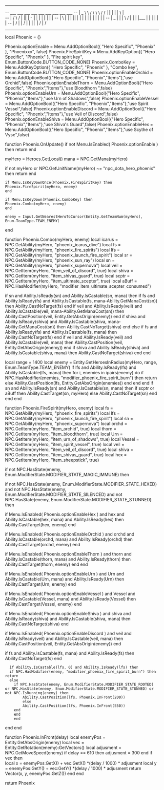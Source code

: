 -- ----------------------------------------------------------
--  ___   ___   ___ ___    ___ ___  ___      ___     ___
-- |  _ \  \  \/ /   \ \  / /  | |  | |     |    \  |    \
-- |    /   \   /     | || |    -   | |     |  |  | |  |  |
-- |    \    | |      | || |   | |  | |     |  |  | |  |  |
-- |  _  |   | |      \    /   | |  | |___  |  |  | |  |  |
-- |    /    | |        \/     | |  |     | |    /  |    /   
-- ----------------------------------------------------------

local Phoenix = {}

Phoenix.optionEnable = Menu.AddOptionBool({ "Hero Specific", "Phoenix" }, "Phoenixxx", false)
Phoenix.FireSpiritKey = Menu.AddKeyOption({ "Hero Specific", "Phoenix" }, "Fire spirit key", Enum.ButtonCode.BUTTON_CODE_NONE)
Phoenix.ComboKey = Menu.AddKeyOption({ "Hero Specific", "Phoenix" }, "Combo key", Enum.ButtonCode.BUTTON_CODE_NONE)
Phoenix.optionEnableOrchid  = Menu.AddOptionBool({"Hero Specific", "Phoenix","Items"},"use Orchid",false)
Phoenix.optionEnableThorn  = Menu.AddOptionBool({"Hero Specific", "Phoenix","Items"},"use Bloodthorn ",false)
Phoenix.optionEnableUrn = Menu.AddOptionBool({"Hero Specific", "Phoenix","Items"},"use Urn of Shadows",false)
Phoenix.optionEnableVessel = Menu.AddOptionBool({"Hero Specific", "Phoenix","Items"},"use Spirit Vessel",false)
Phoenix.optionEnableDiscord = Menu.AddOptionBool({"Hero Specific", "Phoenix","Items"},"use Veil of Discord",false)
Phoenix.optionEnableShiva = Menu.AddOptionBool({"Hero Specific", "Phoenix","Items"},"use Shiva's Guard",false)
Phoenix.optionEnableHex = Menu.AddOptionBool({"Hero Specific", "Phoenix","Items"},"use Scythe of Vyse",false)

function Phoenix.OnUpdate()
  if not Menu.IsEnabled( Phoenix.optionEnable ) then return 
  end

  myHero = Heroes.GetLocal()
  mana = NPC.GetMana(myHero)
  
  if not myHero or NPC.GetUnitName(myHero) ~= "npc_dota_hero_phoenix" then return 
  end

    if Menu.IsKeyDownOnce(Phoenix.FireSpiritKey) then 
	Phoenix.FireSpirit(myHero, enemy) 
	end
	
	if Menu.IsKeyDown(Phoenix.ComboKey) then 
	Phoenix.Combo(myHero, enemy) 
	end
	
	enemy = Input.GetNearestHeroToCursor(Entity.GetTeamNum(myHero), Enum.TeamType.TEAM_ENEMY)
end

function Phoenix.Combo(myHero, enemy)
local icarus = NPC.GetAbility(myHero, "phoenix_icarus_dive")
local fs = NPC.GetAbility(myHero, "phoenix_fire_spirits")
local lfs = NPC.GetAbility(myHero, "phoenix_launch_fire_spirit")
local sr = NPC.GetAbility(myHero, "phoenix_sun_ray")
local sn = NPC.GetAbility(myHero, "phoenix_supernova")
local veil = NPC.GetItem(myHero, "item_veil_of_discord", true)
local shiva = NPC.GetItem(myHero, "item_shivas_guard", true)
local scptr = NPC.GetItem(myHero, "item_ultimate_scepter", true)
local aBuff = NPC.HasModifier(myHero, "modifier_item_ultimate_scepter_consumed")

if sn and Ability.IsReady(sn) and Ability.IsCastable(sn, mana) then
      if fs and Ability.IsReady(fs) and Ability.IsCastable(fs, mana-Ability.GetManaCost(sn)) then
	  Ability.CastNoTarget(fs)
	  end
	  if veil and Ability.IsReady(veil) and Ability.IsCastable(veil, mana-Ability.GetManaCost(sn))  then
	  Ability.CastPosition(veil, Entity.GetAbsOrigin(enemy))
	  end
	  if shiva and Ability.IsReady(shiva) and Ability.IsCastable(shiva, mana-Ability.GetManaCost(sn)) then
	  Ability.CastNoTarget(shiva)
	  end
	  else
	  if fs and Ability.IsReady(fs) and Ability.IsCastable(fs, mana) then
	  Ability.CastNoTarget(fs)
	  end
	  if veil and Ability.IsReady(veil) and Ability.IsCastable(veil, mana) then
	  Ability.CastPosition(veil, Entity.GetAbsOrigin(enemy))
	  end 
	  if shiva and Ability.IsReady(shiva) and Ability.IsCastable(shiva, mana) then
	  Ability.CastNoTarget(shiva)
	  end
	  end
  
  local range = 1400
  local enemy = Entity.GetHeroesInRadius(myHero, range, Enum.TeamType.TEAM_ENEMY)
  if lfs and Ability.IsReady(lfs) and Ability.IsCastable(lfs, mana) then 
    for i, enemies in ipairs(enemy) do
	  if NPC.HasModifier(enemies, "modifier_phoenix_fire_spirit_burn") then return 
	  else
			Ability.CastPosition(lfs, Entity.GetAbsOrigin(enemies))
		end
		end
end
	if sn and Ability.IsReady(sn) and Ability.IsCastable(sn, mana) then
	if scptr or aBuff then 
	Ability.CastTarget(sn, myHero)
	else
	Ability.CastNoTarget(sn)
	end
	end
    end

function Phoenix.FireSpirit(myHero, enemy)
local fs = NPC.GetAbility(myHero, "phoenix_fire_spirits")
local lfs = NPC.GetAbility(myHero, "phoenix_launch_fire_spirit")
local sn = NPC.GetAbility(myHero, "phoenix_supernova")
local orchd = NPC.GetItem(myHero, "item_orchid", true)
local thorn = NPC.GetItem(myHero, "item_bloodthorn", true)
local Urn = NPC.GetItem(myHero, "item_urn_of_shadows", true)
local Vessel = NPC.GetItem(myHero, "item_spirit_vessel", true)
local veil = NPC.GetItem(myHero, "item_veil_of_discord", true)
local shiva = NPC.GetItem(myHero, "item_shivas_guard", true)
local hex = NPC.GetItem(myHero, "item_sheepstick", true)

if not NPC.HasState(enemy, Enum.ModifierState.MODIFIER_STATE_MAGIC_IMMUNE) then

if not NPC.HasState(enemy, Enum.ModifierState.MODIFIER_STATE_HEXED) and not NPC.HasState(enemy, Enum.ModifierState.MODIFIER_STATE_SILENCED) and not NPC.HasState(enemy, Enum.ModifierState.MODIFIER_STATE_STUNNED) then

if Menu.IsEnabled( Phoenix.optionEnableHex ) and  hex and Ability.IsCastable(hex, mana) and Ability.IsReady(hex) then
Ability.CastTarget(hex, enemy) 
end

if Menu.IsEnabled( Phoenix.optionEnableOrchid ) and orchd and Ability.IsCastable(orchd, mana) and Ability.IsReady(orchd) then
Ability.CastTarget(orchd, enemy) 
end

if Menu.IsEnabled( Phoenix.optionEnableThorn ) and thorn and Ability.IsCastable(thorn, mana) and Ability.IsReady(thorn) then
Ability.CastTarget(thorn, enemy) 
end
end

if Menu.IsEnabled( Phoenix.optionEnableUrn ) and Urn and Ability.IsCastable(Urn, mana) and Ability.IsReady(Urn) then
Ability.CastTarget(Urn, enemy) 
end

if Menu.IsEnabled( Phoenix.optionEnableVessel ) and Vessel and Ability.IsCastable(Vessel, mana) and Ability.IsReady(Vessel) then
Ability.CastTarget(Vessel, enemy) 
end

if Menu.IsEnabled( Phoenix.optionEnableShiva ) and shiva and Ability.IsReady(shiva) and Ability.IsCastable(shiva, mana) then
Ability.CastNoTarget(shiva) 
end
	  
if Menu.IsEnabled( Phoenix.optionEnableDiscord ) and veil and Ability.IsReady(veil) and Ability.IsCastable(veil, mana) then
Ability.CastPosition(veil, Entity.GetAbsOrigin(enemy))
end

if fs and Ability.IsCastable(fs, mana) and Ability.IsReady(fs) then
Ability.CastNoTarget(fs)
end
	
      if Ability.IsCastable(lfs, 0) and Ability.IsReady(lfs) then 
	  if NPC.HasModifier(enemy, "modifier_phoenix_fire_spirit_burn") then return 
	  else
		if NPC.HasState(enemy, Enum.ModifierState.MODIFIER_STATE_ROOTED) or NPC.HasState(enemy, Enum.ModifierState.MODIFIER_STATE_STUNNED) or not NPC.IsRunning(enemy) then
			Ability.CastPosition(lfs, Phoenix.InFront(200))
			else
			Ability.CastPosition(lfs, Phoenix.InFront(550))
		end
		end
		end
end
end 

function Phoenix.InFront(delay)
	local enemyPos = Entity.GetAbsOrigin(enemy)
	local vec = Entity.GetRotation(enemy):GetVectors()
	local adjusment = NPC.GetMoveSpeed(enemy)
	if delay == 610 then
		adjusment = 300
	end
	if vec then		
		local x = enemyPos:GetX() + vec:GetX() *(delay / 1000) * adjusment
		local y = enemyPos:GetY() + vec:GetY() *(delay / 1000) * adjusment
		return Vector(x, y, enemyPos:GetZ())
	end
	end

return Phoenix
